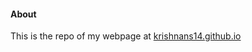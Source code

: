 #### About
This is the repo of my webpage at [krishnans14.github.io](https://krishnans14.github.io)
